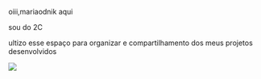 oiii,mariaodnik aqui

sou do 2C

ultizo esse espaço para organizar e compartilhamento dos meus projetos desenvolvidos

![](https://media1.tenor.com/m/U2Zd6n1n0TwAAAAd/dancing-cinco-de-mayo.gif)
